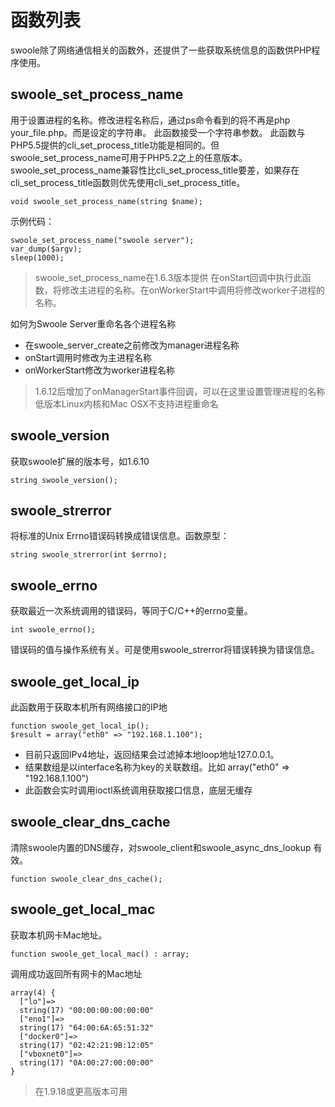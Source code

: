 # 函数列表

swoole除了网络通信相关的函数外，还提供了一些获取系统信息的函数供PHP程序使用。
## swoole_set_process_name 
用于设置进程的名称。修改进程名称后，通过ps命令看到的将不再是php your_file.php。而是设定的字符串。 此函数接受一个字符串参数。 此函数与PHP5.5提供的cli_set_process_title功能是相同的。但swoole_set_process_name可用于PHP5.2之上的任意版本。swoole_set_process_name兼容性比cli_set_process_title要差，如果存在cli_set_process_title函数则优先使用cli_set_process_title。
```
void swoole_set_process_name(string $name);
```
示例代码：
```
swoole_set_process_name("swoole server");
var_dump($argv);
sleep(1000);
```
>swoole_set_process_name在1.6.3版本提供
>在onStart回调中执行此函数，将修改主进程的名称。在onWorkerStart中调用将修改worker子进程的名称。

如何为Swoole Server重命名各个进程名称

* 在swoole_server_create之前修改为manager进程名称
* onStart调用时修改为主进程名称
* onWorkerStart修改为worker进程名称

>1.6.12后增加了onManagerStart事件回调，可以在这里设置管理进程的名称
>低版本Linux内核和Mac OSX不支持进程重命名

## swoole_version
获取swoole扩展的版本号，如1.6.10
```
string swoole_version();
```
## swoole_strerror
将标准的Unix Errno错误码转换成错误信息。函数原型：
```
string swoole_strerror(int $errno);
```
## swoole_errno 
获取最近一次系统调用的错误码，等同于C/C++的errno变量。
```
int swoole_errno();
```

错误码的值与操作系统有关。可是使用swoole_strerror将错误转换为错误信息。
## swoole_get_local_ip 

此函数用于获取本机所有网络接口的IP地
```
function swoole_get_local_ip();
$result = array("eth0" => "192.168.1.100");
```

* 目前只返回IPv4地址，返回结果会过滤掉本地loop地址127.0.0.1。
* 结果数组是以interface名称为key的关联数组。比如 array("eth0" => "192.168.1.100")
* 此函数会实时调用ioctl系统调用获取接口信息，底层无缓存

## swoole_clear_dns_cache
清除swoole内置的DNS缓存，对swoole_client和swoole_async_dns_lookup 有效。
```
function swoole_clear_dns_cache();
```
## swoole_get_local_mac 
获取本机网卡Mac地址。
```
function swoole_get_local_mac() : array;
```
调用成功返回所有网卡的Mac地址
```
array(4) {
  ["lo"]=>
  string(17) "00:00:00:00:00:00"
  ["eno1"]=>
  string(17) "64:00:6A:65:51:32"
  ["docker0"]=>
  string(17) "02:42:21:9B:12:05"
  ["vboxnet0"]=>
  string(17) "0A:00:27:00:00:00"
}
```
>在1.9.18或更高版本可用